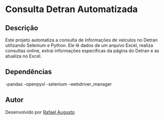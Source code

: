 # Consulta Detran Automatizada

## Descrição

Este projeto automatiza a consulta de informações de veículos no Detran utilizando Selenium e Python. Ele lê dados de um arquivo Excel, realiza consultas online, extrai informações específicas da página do Detran e as atualiza no Excel.

## Dependências

-pandas
-openpyxl
-selenium
-webdriver_manager

## Autor

Desenvolvido por [Rafael Augusto](https://github.com/RafaelAugustoR)
